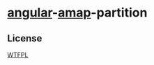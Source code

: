 # [angular](https://angularjs.org)-[amap](http://developer.amap.com)-partition

## License

[WTFPL](http://wtfpl.org)
